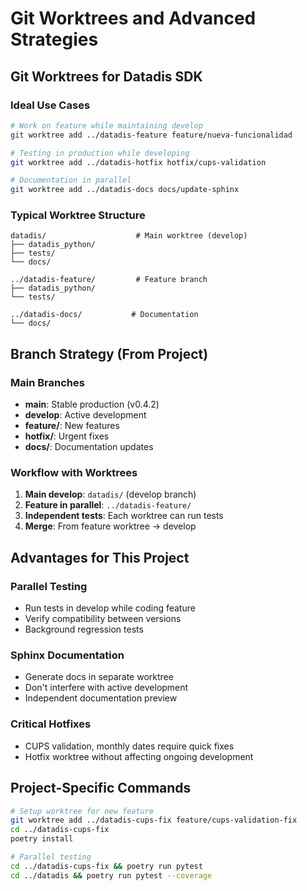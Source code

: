 # Git Worktrees and Advanced Strategies

## Git Worktrees for Datadis SDK

### Ideal Use Cases
```bash
# Work on feature while maintaining develop
git worktree add ../datadis-feature feature/nueva-funcionalidad

# Testing in production while developing
git worktree add ../datadis-hotfix hotfix/cups-validation

# Documentation in parallel
git worktree add ../datadis-docs docs/update-sphinx
```

### Typical Worktree Structure
```
datadis/                    # Main worktree (develop)
├── datadis_python/
├── tests/
└── docs/

../datadis-feature/         # Feature branch
├── datadis_python/
└── tests/

../datadis-docs/           # Documentation
└── docs/
```

## Branch Strategy (From Project)

### Main Branches
- **main**: Stable production (v0.4.2)
- **develop**: Active development
- **feature/**: New features
- **hotfix/**: Urgent fixes
- **docs/**: Documentation updates

### Workflow with Worktrees
1. **Main develop**: `datadis/` (develop branch)
2. **Feature in parallel**: `../datadis-feature/`
3. **Independent tests**: Each worktree can run tests
4. **Merge**: From feature worktree → develop

## Advantages for This Project

### Parallel Testing
- Run tests in develop while coding feature
- Verify compatibility between versions
- Background regression tests

### Sphinx Documentation
- Generate docs in separate worktree
- Don't interfere with active development
- Independent documentation preview

### Critical Hotfixes
- CUPS validation, monthly dates require quick fixes
- Hotfix worktree without affecting ongoing development

## Project-Specific Commands
```bash
# Setup worktree for new feature
git worktree add ../datadis-cups-fix feature/cups-validation-fix
cd ../datadis-cups-fix
poetry install

# Parallel testing
cd ../datadis-cups-fix && poetry run pytest
cd ../datadis && poetry run pytest --coverage
```
